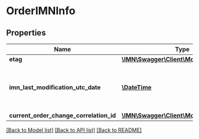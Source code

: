 # OrderIMNInfo

## Properties
Name | Type | Description | Notes
------------ | ------------- | ------------- | -------------
**etag** | [**\IMN\Swagger\Client\Model\OrderEtag**](OrderEtag.md) |  | 
**imn_last_modification_utc_date** | [**\DateTime**](\DateTime.md) | The last modification UTC date done by IMN of this order | 
**current_order_change_correlation_id** | [**\IMN\Swagger\Client\Model\CorrelationId**](CorrelationId.md) |  | [optional] 

[[Back to Model list]](../README.md#documentation-for-models) [[Back to API list]](../README.md#documentation-for-api-endpoints) [[Back to README]](../README.md)


